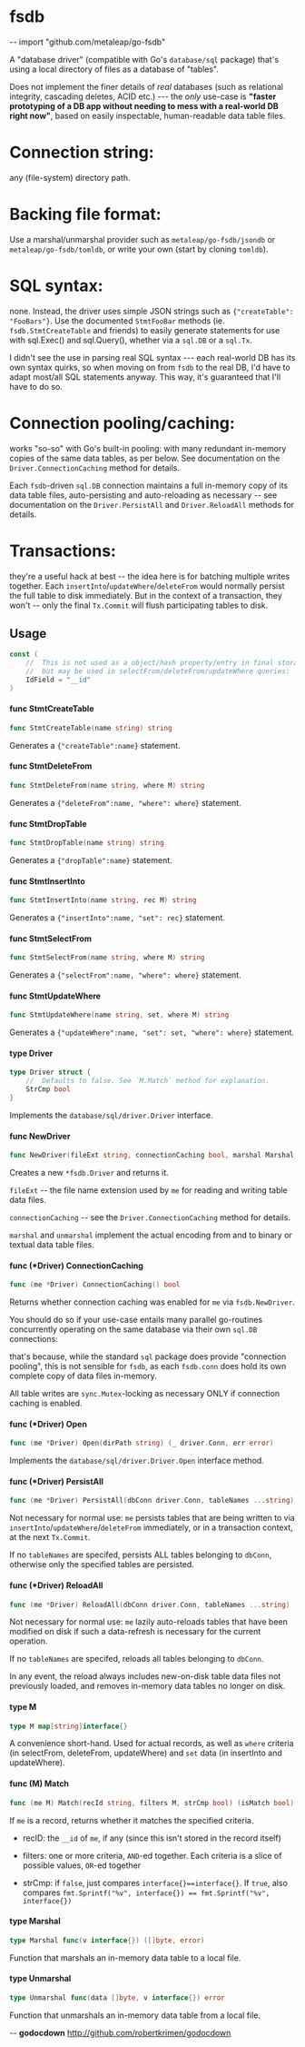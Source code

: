 # fsdb
--
    import "github.com/metaleap/go-fsdb"

A "database driver" (compatible with Go's `database/sql` package) that's using a
local directory of files as a database of "tables".

Does not implement the finer details of *real* databases (such as relational
integrity, cascading deletes, ACID etc.) --- the *only* use-case is **"faster
prototyping of a DB app without needing to mess with a real-world DB right
now"**, based on easily inspectable, human-readable data table files.

# Connection string:

any (file-system) directory path.

# Backing file format:

Use a marshal/unmarshal provider such as `metaleap/go-fsdb/jsondb` or
`metaleap/go-fsdb/tomldb`, or write your own (start by cloning `tomldb`).

# SQL syntax:

none. Instead, the driver uses simple JSON strings such as `{"createTable":
"FooBars"}`. Use the documented `StmtFooBar` methods (ie. `fsdb.StmtCreateTable`
and friends) to easily generate statements for use with sql.Exec() and
sql.Query(), whether via a `sql.DB` or a `sql.Tx`.

I didn't see the use in parsing real SQL syntax --- each real-world DB has its
own syntax quirks, so when moving on from `fsdb` to the real DB, I'd have to
adapt most/all SQL statements anyway. This way, it's guaranteed that I'll have
to do so.

# Connection pooling/caching:

works "so-so" with Go's built-in pooling: with many redundant in-memory copies
of the same data tables, as per below. See documentation on the
`Driver.ConnectionCaching` method for details.

Each `fsdb`-driven `sql.DB` connection maintains a full in-memory copy of its
data table files, auto-persisting and auto-reloading as necessary -- see
documentation on the `Driver.PersistAll` and `Driver.ReloadAll` methods for
details.

# Transactions:

they're a useful hack at best -- the idea here is for batching multiple writes
together. Each `insertInto`/`updateWhere`/`deleteFrom` would normally persist
the full table to disk immediately. But in the context of a transaction, they
won't -- only the final `Tx.Commit` will flush participating tables to disk.

## Usage

```go
const (
	//	This is not used as a object/hash property/entry in final storage
	//	but may be used in selectFrom/deleteFrom/updateWhere queries:
	IdField = "__id"
)
```

#### func  StmtCreateTable

```go
func StmtCreateTable(name string) string
```
Generates a `{"createTable":name}` statement.

#### func  StmtDeleteFrom

```go
func StmtDeleteFrom(name string, where M) string
```
Generates a `{"deleteFrom":name, "where": where}` statement.

#### func  StmtDropTable

```go
func StmtDropTable(name string) string
```
Generates a `{"dropTable":name}` statement.

#### func  StmtInsertInto

```go
func StmtInsertInto(name string, rec M) string
```
Generates a `{"insertInto":name, "set": rec}` statement.

#### func  StmtSelectFrom

```go
func StmtSelectFrom(name string, where M) string
```
Generates a `{"selectFrom":name, "where": where}` statement.

#### func  StmtUpdateWhere

```go
func StmtUpdateWhere(name string, set, where M) string
```
Generates a `{"updateWhere":name, "set": set, "where": where}` statement.

#### type Driver

```go
type Driver struct {
	//	Defaults to false. See `M.Match` method for explanation.
	StrCmp bool
}
```

Implements the `database/sql/driver.Driver` interface.

#### func  NewDriver

```go
func NewDriver(fileExt string, connectionCaching bool, marshal Marshal, unmarshal Unmarshal) (me *Driver)
```
Creates a new `*fsdb.Driver` and returns it.

`fileExt` -- the file name extension used by `me` for reading and writing table
data files.

`connectionCaching` -- see the `Driver.ConnectionCaching` method for details.

`marshal` and `unmarshal` implement the actual encoding from and to binary or
textual data table files.

#### func (*Driver) ConnectionCaching

```go
func (me *Driver) ConnectionCaching() bool
```
Returns whether connection caching was enabled for `me` via `fsdb.NewDriver`.

You should do so if your use-case entails many parallel go-routines concurrently
operating on the same database via their own `sql.DB` connections:

that's because, while the standard `sql` package does provide "connection
pooling", this is not sensible for `fsdb`, as each `fsdb.conn` does hold its own
complete copy of data files in-memory.

All table writes are `sync.Mutex`-locking as necessary ONLY if connection
caching is enabled.

#### func (*Driver) Open

```go
func (me *Driver) Open(dirPath string) (_ driver.Conn, err error)
```
Implements the `database/sql/driver.Driver.Open` interface method.

#### func (*Driver) PersistAll

```go
func (me *Driver) PersistAll(dbConn driver.Conn, tableNames ...string) (err error)
```
Not necessary for normal use: `me` persists tables that are being written to via
`insertInto`/`updateWhere`/`deleteFrom` immediately, or in a transaction
context, at the next `Tx.Commit`.

If no `tableNames` are specifed, persists ALL tables belonging to `dbConn`,
otherwise only the specified tables are persisted.

#### func (*Driver) ReloadAll

```go
func (me *Driver) ReloadAll(dbConn driver.Conn, tableNames ...string) (err error)
```
Not necessary for normal use: `me` lazily auto-reloads tables that have been
modified on disk if such a data-refresh is necessary for the current operation.

If no `tableNames` are specifed, reloads all tables belonging to `dbConn`.

In any event, the reload always includes new-on-disk table data files not
previously loaded, and removes in-memory data tables no longer on disk.

#### type M

```go
type M map[string]interface{}
```

A convenience short-hand. Used for actual records, as well as `where` criteria
(in selectFrom, deleteFrom, updateWhere) and `set` data (in insertInto and
updateWhere).

#### func (M) Match

```go
func (me M) Match(recId string, filters M, strCmp bool) (isMatch bool)
```
If `me` is a record, returns whether it matches the specified criteria.

- recID: the `__id` of `me`, if any (since this isn't stored in the record
itself)

- filters: one or more criteria, `AND`-ed together. Each criteria is a slice of
possible values, `OR`-ed together

- strCmp: if `false`, just compares `interface{}==interface{}`. If `true`, also
compares `fmt.Sprintf("%v", interface{}) == fmt.Sprintf("%v", interface{})`

#### type Marshal

```go
type Marshal func(v interface{}) ([]byte, error)
```

Function that marshals an in-memory data table to a local file.

#### type Unmarshal

```go
type Unmarshal func(data []byte, v interface{}) error
```

Function that unmarshals an in-memory data table from a local file.

--
**godocdown** http://github.com/robertkrimen/godocdown
